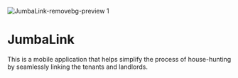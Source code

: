 ![JumbaLink-removebg-preview 1](https://github.com/rukenya321/JumbaLink/assets/131617952/8ab74943-37c5-45e3-ac59-83f94f86bb28)
# JumbaLink
This is a mobile application that helps simplify the process of house-hunting by seamlessly linking the tenants and landlords.
